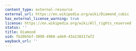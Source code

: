 ```yaml
---
content_type: external-resource
external_url: https://en.wikipedia.org/wiki/Diamond_cubic
has_external_license_warning: true
license: https://en.wikipedia.org/wiki/All_rights_reserved
status: ''
title: Diamond
uid: fb20b5bf-3098-4968-ade9-43a138317af2
wayback_url: ''
---
```


